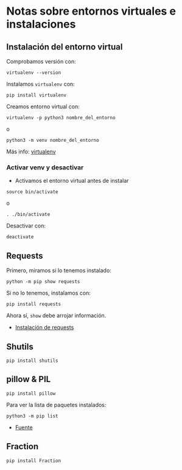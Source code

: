 # Notas sobre entornos virtuales e instalaciones

## Instalación del entorno virtual
Comprobamos versión con:
```
virtualenv --version
```
Instalamos `virtualenv` con:
```
pip install virtualenv
```
Creamos entorno virtual con:
```
virtualenv -p python3 nombre_del_entorno
```
o
```
python3 -m venv nombre_del_entorno
```
Más info: [virtualenv](https://learnpython.com/blog/how-to-use-virtualenv-python/)
### Activar venv y desactivar
- Activamos el entorno virtual antes de instalar
```
source bin/activate
```
o
```
. ./bin/activate
```
Desactivar con:
```
deactivate
```
## Requests
Primero, miramos si lo tenemos instalado:
```
python -m pip show requests
```
Si no lo tenemos, instalamos con:
```
pip install requests
```
Ahora sí, `show` debe arrojar información.

- [Instalación de requests](https://www.activestate.com/resources/quick-reads/how-to-pip-install-requests-python-package/)

## Shutils 
```
pip install shutils
```
## pillow & PIL

```
pip install pillow
```
Para ver la lista de paquetes instalados:
```
python3 -m pip list
```
- [Fuente](https://stackoverflow.com/questions/68439152/how-to-install-pil-with-pip)

## Fraction
```
pip install Fraction
```